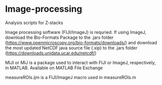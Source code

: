 # Image-processing
Analysis scripts for Z-stacks

Image processing software (FIJI/ImageJ) is requried. If using ImageJ, download the Bio-Formats Package to the .jars folder (https://www.openmicroscopy.org/bio-formats/downloads/) and download the most updated NetCDF java source file (.xip) to the .jars folder (https://downloads.unidata.ucar.edu/netcdf/)

MIJI or MIJ is a package used to interact with FIJI or ImageJ, respectively, in MATLAB. Available on MATLAB File Exchange

measureROIs.ijm is a FIJI/ImageJ macro used in measureROIs.m
